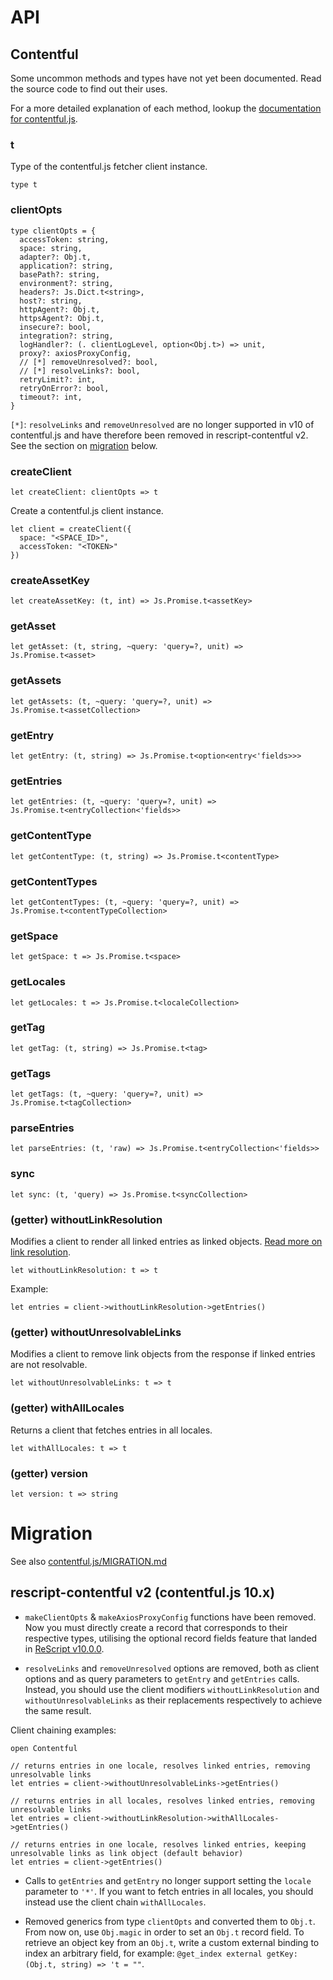 # API

## Contentful

Some uncommon methods and types have not yet been documented. Read the source code to find out their uses.

For a more detailed explanation of each method, lookup the [documentation for contentful.js](https://contentful.github.io/contentful.js).

### t
Type of the contentful.js fetcher client instance.
```rescript
type t
```

### clientOpts
```rescript
type clientOpts = {
  accessToken: string,
  space: string,
  adapter?: Obj.t,
  application?: string,
  basePath?: string,
  environment?: string,
  headers?: Js.Dict.t<string>,
  host?: string,
  httpAgent?: Obj.t,
  httpsAgent?: Obj.t,
  insecure?: bool,
  integration?: string,
  logHandler?: (. clientLogLevel, option<Obj.t>) => unit,
  proxy?: axiosProxyConfig,
  // [*] removeUnresolved?: bool,
  // [*] resolveLinks?: bool,
  retryLimit?: int,
  retryOnError?: bool,
  timeout?: int,
}
```
`[*]`: `resolveLinks` and `removeUnresolved` are no longer supported in v10 of contentful.js and have therefore been removed in rescript-contentful v2. See the section on [migration](#migration) below.

### createClient
```rescript
let createClient: clientOpts => t
```
Create a contentful.js client instance.
```rescript
let client = createClient({
  space: "<SPACE_ID>",
  accessToken: "<TOKEN>"
})
```

### createAssetKey
```rescript
let createAssetKey: (t, int) => Js.Promise.t<assetKey>
```

### getAsset
```rescript
let getAsset: (t, string, ~query: 'query=?, unit) => Js.Promise.t<asset>
```

### getAssets
```rescript
let getAssets: (t, ~query: 'query=?, unit) => Js.Promise.t<assetCollection>
```

### getEntry
```rescript
let getEntry: (t, string) => Js.Promise.t<option<entry<'fields>>>
```

### getEntries
```rescript
let getEntries: (t, ~query: 'query=?, unit) => Js.Promise.t<entryCollection<'fields>>
```

### getContentType
```rescript
let getContentType: (t, string) => Js.Promise.t<contentType>
```

### getContentTypes
```rescript
let getContentTypes: (t, ~query: 'query=?, unit) => Js.Promise.t<contentTypeCollection>
```

### getSpace
```rescript
let getSpace: t => Js.Promise.t<space>
```

### getLocales
```rescript
let getLocales: t => Js.Promise.t<localeCollection>
```

### getTag
```rescript
let getTag: (t, string) => Js.Promise.t<tag>
```

### getTags
```rescript
let getTags: (t, ~query: 'query=?, unit) => Js.Promise.t<tagCollection>
```

### parseEntries
```rescript
let parseEntries: (t, 'raw) => Js.Promise.t<entryCollection<'fields>>
```

### sync
```rescript
let sync: (t, 'query) => Js.Promise.t<syncCollection>
```

### (getter) withoutLinkResolution
Modifies a client to render all linked entries as linked objects. [Read more on link resolution](https://github.com/contentful/contentful.js/blob/master/ADVANCED.md#link-resolution).
```rescript
let withoutLinkResolution: t => t
```
Example:
```rescript
let entries = client->withoutLinkResolution->getEntries()
```

### (getter) withoutUnresolvableLinks
Modifies a client to remove link objects from the response if linked entries are not resolvable.
```rescript
let withoutUnresolvableLinks: t => t
```

### (getter) withAllLocales
Returns a client that fetches entries in all locales.
```rescript
let withAllLocales: t => t
```

### (getter) version
```rescript
let version: t => string
```

# Migration
See also [contentful.js/MIGRATION.md](https://github.com/contentful/contentful.js/blob/master/MIGRATION.md)
## rescript-contentful v2 (contentful.js 10.x)
- `makeClientOpts` & `makeAxiosProxyConfig` functions have been removed. Now you must directly create a record that corresponds to their respective types, utilising the optional record fields feature that landed in [ReScript v10.0.0](https://rescript-lang.org/blog/release-10-0-0#experimental-optional-record-fields).

- `resolveLinks` and `removeUnresolved` options are removed, both as client options and as query parameters to `getEntry` and `getEntries` calls. Instead, you should use the client modifiers `withoutLinkResolution` and `withoutUnresolvableLinks` as their replacements respectively to achieve the same result.

Client chaining examples:
```rescript
open Contentful

// returns entries in one locale, resolves linked entries, removing unresolvable links
let entries = client->withoutUnresolvableLinks->getEntries()

// returns entries in all locales, resolves linked entries, removing unresolvable links
let entries = client->withoutLinkResolution->withAllLocales->getEntries()

// returns entries in one locale, resolves linked entries, keeping unresolvable links as link object (default behavior)
let entries = client->getEntries()
```
 
- Calls to `getEntries` and `getEntry` no longer support setting the `locale` parameter to `'*'`. If you want to fetch entries in all locales, you should instead use the client chain `withAllLocales`.

- Removed generics from type `clientOpts` and converted them to `Obj.t`. From now on, use `Obj.magic` in order to set an `Obj.t` record field. To retrieve an object key from an `Obj.t`, write a custom external binding to index an arbitrary field, for example: `@get_index external getKey: (Obj.t, string) => 't = ""`.

